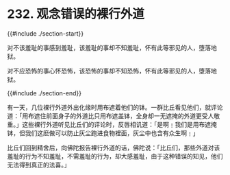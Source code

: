 # 232. 观念错误的裸行外道
{{#include ./section-start}}

对不该羞耻的事感到羞耻，该羞耻的事却不知羞耻，怀有此等邪见的人，堕落地狱。



对不应恐怖的事心怀恐怖，该恐怖的事却不知恐怖，怀有此等邪见的人，堕落地狱。

{{#include ./section-end}}

有一天，几位裸行外道外出化缘时用布遮着他们的钵。一群比丘看见他们，就评论道：「用布遮住前面身子的外道比只用布遮盖钵，全身却一无遮掩的外道更受人敬重。」这些裸行外道听见比丘们的评论时，反唇相讥道：「是啊﹗我们是用布遮掩钵，但我们这麽做可以防止灰尘跑进食物裡面，灰尘中也含有众生啊﹗」

比丘们回到精舍后，向佛陀报告裸行外道的话，佛陀说：「比丘们，那些外道对该羞耻的行为不知羞耻，不需羞耻的行为，却大感羞耻，由于这种错误的知见，他们无法得到真正的法喜。」


